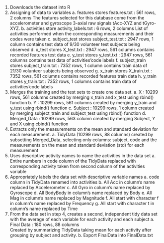 1. Downloads the dataset into R
2. Assigning of data to variables
	a. features stores features.txt : 561 rows, 2 columns
		The features selected for this database come from the accelerometer and gyroscope 3-axial raw signals tAcc-XYZ and tGyro-XYZ.
	b. activities store activity_labels.txt : 6 rows, 2 columns
		List of activities performed when the corresponding measurements and their codes were taken
	c. subject_test stores subject_test.txt : 2947 rows, 1 column
		contains test data of 9/30 volunteer test subjects being observed
	d. x_test stores X_test.txt : 2947 rows, 561 columns
		contains recorded features test data
	e. y_test stores y_test.txt : 2947 rows, 561 columns
		contains test data of activities’code labels
	f. subject_train stores subject_train.txt : 7352 rows, 1 column
		contains train data of 21/30 volunteer subjects being observed
	g. x_train stores X_train.txt : 7352 rows, 561 columns
		contains recorded features train data
	h. y_train stores y_train.txt : 7352 rows, 1 columns
		contains train data of activities’code labels
3. Merges the training and the test sets to create one data set.
	a. X : 10299 rows, 561 columns
		created by merging x_train and x_test using rbind() function
	b. Y : 10299 rows, 561 columns
		created by merging y_train and y_test using rbind() function
	c. Subject : 10299 rows, 1 column
		created by merging subject_train and subject_test using rbind() function
	d. Merged_Data : 10299 rows, 563 column
		created by merging Subject, Y and X using cbind() function
4. Extracts only the measurements on the mean and standard deviation for each measurement.
	a. TidyData (10299 rows, 88 columns) 
		created by subsetting Merged_Data, selecting only columns: subject, code and the measurements on the mean and standard deviation (std) for each measurement
5. Uses descriptive activity names to name the activities in the data set
	a. Entire numbers in code column of the TidyData replaced with corresponding activity taken from second column of the activities variable
6. Appropriately labels the data set with descriptive variable names
	a. code column in TidyData renamed into activities
	b. All Acc in column’s name replaced by Accelerometer
	c. All Gyro in column’s name replaced by Gyroscope
	d. All BodyBody in column’s name replaced by Body
	e. All Mag in column’s name replaced by Magnitude
	f. All start with character f in column’s name replaced by Frequency
	g. All start with character t in column’s name replaced by Time
7. From the data set in step 4, creates a second, independent tidy data set with the average of each variable for each activity and each subject
	a. Final Data : 180 rows, 88 columns	
		Created by summarizing TidyData taking mean for each activity after grouping by subject and activity.
	b. Export FinalData into FinalData.txt
